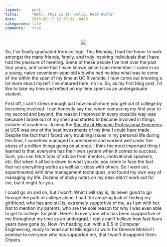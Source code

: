 ```yaml
---
layout:     post
title:      "Well, This is It! Hello, Real World"
date:       2015-06-17 12:33:31 -0400
categories: life
comments:   true
---
```


<center>
   <img src="http://blog.sergiomorales.me/images/bourns.jpg">
</center>

So, I've finally graduated from college. This Monday, I had the honor to walk amongst the many friends, family, and truly inspiring individuals that I have had the pleasure of meeting. Some of these people I've met over the past four years, and some that I have known since I can remember. I came in as a young, naive seventeen-year-old _kid_ who had no idea what was to come of me within the span of my time at UC Riverside. I now come out knowing a lot more about myself. I've matured here, no lie. So, as my first blog post, I'd like to take my time and reflect on my time spent as an undergaduate student.

First off, I can't stress enough just how much more you get out of college by becoming involved. I can honestly say that when comparing my first year to my second and beyond, the reason I improved in every possible way was because I broke out of my shell and started to become involved in things outside of academia. Joining the [Society of Hispanic Professional Engineers][SHPE] at UCR was one of the best investments of my time I could have made. Despite the fact that I faced very troubling issues in my personal life during this time, I somehow managed to preservere and worked well under the stress of a million things going on at once. I think the most important thing I learned is that, everyone has their own system when it comes to success. Sure, you can fetch tons of advice from mentors, motivational speakers, etc. But when it all boils down to what you do, you come to face the fact that not everything works as well as it does with others. So I went out, experimented with time management techniques, and found my own way of managing my life. Dozens of sticky notes on my desk didn't work out for me, but it might for you.

I could go on and on, but I won't. What I will say is, its never good to go through the path of college alone. I had the amazing luck of finding my girlfriend, who has and still is, extremely supportive of me, as I am with her. Not to mention my parents, who are the sole reason for why I was even able to get to college. So yeah. Here's to everyone who has been suppportive of me throughout my time as an undergrad. I really can't believe how fast fours years have gone by. Now I'm heading out, with a B.S in Computer Engineering, ready to head out to Michigan to work for General Motors! I promise to everyone who has supported me, that I won't disappoint them. Cheers.

[SHPE]: http://shpe.engr.ucr.edu/